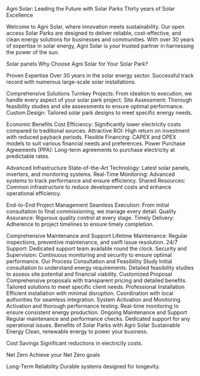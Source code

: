 Agni Solar: Leading the Future with Solar Parks
Thirty years of Solar Excellence

Welcome to Agni Solar, where innovation meets sustainability. Our open access Solar Parks are designed to deliver reliable, cost-effective, and clean energy solutions for businesses and communities. With over 30 years of expertise in solar energy, Agni Solar is your trusted partner in harnessing the power of the sun.

Solar panels
Why Choose Agni Solar for Your Solar Park?

Proven Expertise
Over 30 years in the solar energy sector.
Successful track record with numerous large-scale solar installations.

Comprehensive Solutions
Turnkey Projects: From ideation to execution, we handle every aspect of your solar park project.
Site Assessment: Thorough feasibility studies and site assessments to ensure optimal performance.
Custom Design: Tailored solar park designs to meet specific energy needs.

Economic Benefits
Cost Efficiency: Significantly lower electricity costs compared to traditional sources.
Attractive ROI: High return on investment with reduced payback periods.
Flexible Financing: CAPEX and OPEX models to suit various financial needs and preferences.
Power Purchase Agreements (PPA): Long-term agreements to purchase electricity at predictable rates.

Advanced Infrastructure
State-of-the-Art Technology: Latest solar panels, inverters, and monitoring systems.
Real-Time Monitoring: Advanced systems to track performance and ensure efficiency.
Shared Resources: Common infrastructure to reduce development costs and enhance operational efficiency.

End-to-End Project Management
Seamless Execution: From initial consultation to final commissioning, we manage every detail.
Quality Assurance: Rigorous quality control at every stage.
Timely Delivery: Adherence to project timelines to ensure timely completion.

Comprehensive Maintenance and Support
Lifetime Maintenance: Regular inspections, preventive maintenance, and swift issue resolution.
24/7 Support: Dedicated support team available round the clock.
Security and Supervision: Continuous monitoring and security to ensure optimal performance.
Our Process
Consultation and Feasibility Study
Initial consultation to understand energy requirements.
Detailed feasibility studies to assess site potential and financial viability.
Customized Proposal
Comprehensive proposals with transparent pricing and detailed benefits.
Tailored solutions to meet specific client needs.
Professional Installation
Efficient installation with minimal disruption.
Coordination with local authorities for seamless integration.
System Activation and Monitoring
Activation and thorough performance testing.
Real-time monitoring to ensure consistent energy production.
Ongoing Maintenance and Support
Regular maintenance and performance checks.
Dedicated support for any operational issues.
Benefits of Solar Parks with Agni Solar
Sustainable Energy
Clean, renewable energy to power your business.

Cost Savings
Significant reductions in electricity costs.

Net Zero
Achieve your Net Zero goals

Long-Term Reliability
Durable systems designed for longevity.